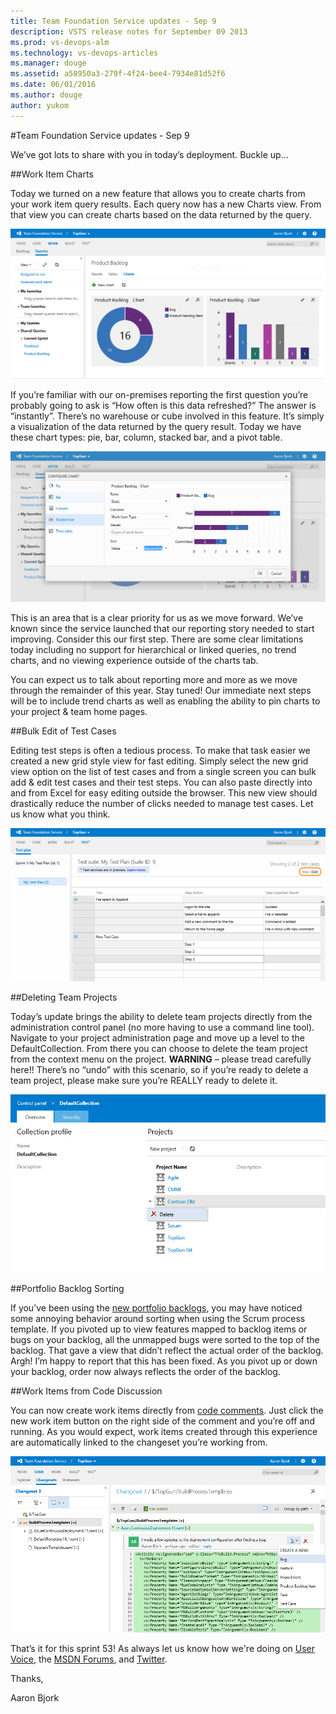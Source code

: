 ```yaml
---
title: Team Foundation Service updates - Sep 9
description: VSTS release notes for September 09 2013
ms.prod: vs-devops-alm
ms.technology: vs-devops-articles
ms.manager: douge
ms.assetid: a58950a3-279f-4f24-bee4-7934e81d52f6
ms.date: 06/01/2016
ms.author: douge
author: yukom
---
```


#Team Foundation Service updates - Sep 9

We’ve got lots to share with you in today’s deployment. Buckle up…

##Work Item Charts

Today we turned on a new feature that allows you to create charts from your work item query results. Each query now has a new Charts view. From that view you can create charts based on the data returned by the query.

![Create charts from your work item query](_img/9_09_01.png)

If you’re familiar with our on-premises reporting the first question you’re probably going to ask is “How often is this data refreshed?” The answer is “instantly”. There’s no warehouse or cube involved in this feature. It’s simply a visualization of the data returned by the query result. Today we have these chart types: pie, bar, column, stacked bar, and a pivot table.

![Configure your chart](_img/9_09_02.png)

This is an area that is a clear priority for us as we move forward. We’ve known since the service launched that our reporting story needed to start improving. Consider this our first step. There are some clear limitations today including no support for hierarchical or linked queries, no trend charts, and no viewing experience outside of the charts tab.

You can expect us to talk about reporting more and more as we move through the remainder of this year. Stay tuned! Our immediate next steps will be to include trend charts as well as enabling the ability to pin charts to your project & team home pages.

##Bulk Edit of Test Cases

Editing test steps is often a tedious process. To make that task easier we created a new grid style view for fast editing. Simply select the new grid view option on the list of test cases and from a single screen you can bulk add & edit test cases and their test steps. You can also paste directly into and from Excel for easy editing outside the browser. This new view should drastically reduce the number of clicks needed to manage test cases. Let us know what you think.

![Bulk edit and entry with test grid](_img/9_09_03.png)

##Deleting Team Projects

Today’s update brings the ability to delete team projects directly from the administration control panel (no more having to use a command line tool). Navigate to your project administration page and move up a level to the DefaultCollection. From there you can choose to delete the team project from the context menu on the project. **WARNING** – please tread carefully here!! There’s no “undo” with this scenario, so if you’re ready to delete a team project, please make sure you’re REALLY ready to delete it.

![Delete a team project](_img/9_09_04.png)

##Portfolio Backlog Sorting

If you’ve been using the [new portfolio backlogs](https://www.visualstudio.com/en-us/articles/news/2013/jun-19-team-services), you may have noticed some annoying behavior around sorting when using the Scrum process template. If you pivoted up to view features mapped to backlog items or bugs on your backlog, all the unmapped bugs were sorted to the top of the backlog. That gave a view that didn’t reflect the actual order of the backlog. Argh! I’m happy to report that this has been fixed. As you pivot up or down your backlog, order now always reflects the order of the backlog.

##Work Items from Code Discussion

You can now create work items directly from [code comments](https://www.visualstudio.com/en-us/articles/news/2013/jun-03-team-services). Just click the new work item button on the right side of the comment and you’re off and running. As you would expect, work items created through this experience are automatically linked to the changeset you’re working from.

![Create a bug directly from code comments](_img/9_09_05.png)

That’s it for this sprint 53! As always let us know how we're doing on [User Voice](https://visualstudio.uservoice.com/forums/330519-vso), the [MSDN Forums](http://social.msdn.microsoft.com/Forums/en-US/TFService/threads), and [Twitter](http://twitter.com/search?q=%23tfservice).

Thanks,

Aaron Bjork







